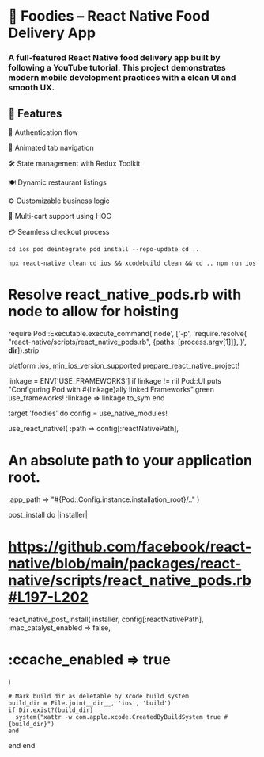 # 🍔 Foodies – React Native Food Delivery App

### A full-featured React Native food delivery app built by following a YouTube tutorial. This project demonstrates modern mobile development practices with a clean UI and smooth UX.

## 🚀 Features

🔐 Authentication flow

🧭 Animated tab navigation

🛠️ State management with Redux Toolkit

🍽️ Dynamic restaurant listings

⚙️ Customizable business logic

🛒 Multi-cart support using HOC

💳 Seamless checkout process

``
cd ios
pod deintegrate
pod install --repo-update
cd ..
``

``
npx react-native clean
cd ios && xcodebuild clean && cd ..
npm run ios
``

# Resolve react_native_pods.rb with node to allow for hoisting

require Pod::Executable.execute_command('node', ['-p',
'require.resolve(
"react-native/scripts/react_native_pods.rb",
{paths: [process.argv[1]]},
)', __dir__]).strip

platform :ios, min_ios_version_supported
prepare_react_native_project!

linkage = ENV['USE_FRAMEWORKS']
if linkage != nil
Pod::UI.puts "Configuring Pod with #{linkage}ally linked Frameworks".green
use_frameworks! :linkage => linkage.to_sym
end

target 'foodies' do
config = use_native_modules!

use_react_native!(
:path => config[:reactNativePath],
# An absolute path to your application root.
:app_path => "#{Pod::Config.instance.installation_root}/.."
)

post_install do |installer|
# https://github.com/facebook/react-native/blob/main/packages/react-native/scripts/react_native_pods.rb#L197-L202
react_native_post_install(
installer,
config[:reactNativePath],
:mac_catalyst_enabled => false,
# :ccache_enabled => true
)

    # Mark build dir as deletable by Xcode build system
    build_dir = File.join(__dir__, 'ios', 'build')
    if Dir.exist?(build_dir)
      system("xattr -w com.apple.xcode.CreatedByBuildSystem true #{build_dir}")
    end

end
end
